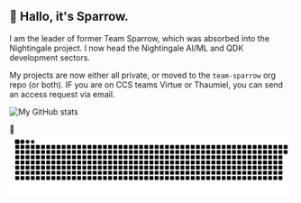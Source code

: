 ## :wave: Hallo, it's Sparrow.

I am the leader of former Team Sparrow, which was absorbed into the Nightingale project. I now head the Nightingale AI/ML and QDK development sectors.

My projects are now either all private, or moved to the `team-sparrow` org repo (or both). 
IF you are on CCS teams Virtue or Thaumiel, you can send an access request via email.

![My GitHub stats](https://github-readme-stats.vercel.app/api?username=LordZagreus&show_icons=true&theme=react&include_all_commits=true&count_private=true&hide=issues,contribs)

:snake:
![Snake](https://github.com/LordZagreus/LordZagreus/blob/output/github-contribution-grid-snake.svg)
